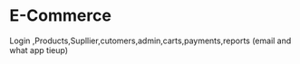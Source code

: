 # E-Commerce
Login ,Products,Supllier,cutomers,admin,carts,payments,reports (email and what app tieup)
